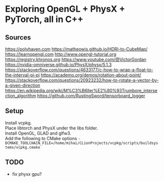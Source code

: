 # Exploring OpenGL + PhysX + PyTorch, all in C++

## Sources
https://polyhaven.com
https://matheowis.github.io/HDRI-to-CubeMap/
https://learnopengl.com
http://www.opengl-tutorial.org
https://registry.khronos.org
https://www.youtube.com/@VictorGordan
https://nvidia-omniverse.github.io/PhysX/physx/5.1.3
https://stackoverflow.com/questions/4633177/c-how-to-wrap-a-float-to-the-interval-pi-pi
https://academo.org/demos/rotation-about-point/
https://stackoverflow.com/questions/20923232/how-to-rotate-a-vector-by-a-given-direction
https://en.wikipedia.org/wiki/M%C3%B6ller%E2%80%93Trumbore_intersection_algorithm
https://github.com/RustingSword/tensorboard_logger

## Setup
Install vcpkg.  
Place libtorch and PhysX under the libs folder.   
Install OpenGL, GLAD and glfw3.  
Add the following to CMake options `-DCMAKE_TOOLCHAIN_FILE=/home/mihai/CLionProjects/vcpkg/scripts/buildsystems/vcpkg.cmake`  

## TODO
- fix physx gpu?